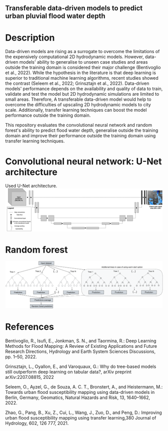 ## Transferable data-driven models to predict urban pluvial flood water depth

# Description

Data-driven models are rising as a surrogate to overcome the limitations of the expensively computational 2D hydrodynamic models. However, data-driven models' ability to generalise to unseen case studies and areas outside the training domain is considered their major challenge (Bentivoglio et al., 2022). While the hypothesis in the literature is that deep learning is superior to traditional machine learning algorithms, recent studies showed the contrast (Seleem et al., 2022; Grinsztajn et al., 2022). Data-driven models' performance depends on the availability and quality of data to train, validate and test the model but 2D hydrodynamic simulations are limited to small areas. Therefore, A transferable data-driven model would help to overcome the difficulties of upscaling 2D hydrodynamic models to city scale. Additionally, transfer learning techniques can boost the model performance outside the training domain.     

This repository evaluates the convolutional neural network and random forest's ability to predict flood water depth, generalise outside the training domain and improve their performance outside the training domain using transfer learning techniques.

# Convolutional neural network: U-Net architecture
Used U-Net architecture.  
![U_net_architecture_2](U_net_architecture_2.png)

# Random forest
![random](random.png)


# References

Bentivoglio, R., Isufi, E., Jonkman, S. N., and Taormina, R.: Deep Learning Methods for Flood Mapping: A Review of Existing Applications
and Future Research Directions, Hydrology and Earth System Sciences Discussions, pp. 1–50, 2022.

Grinsztajn, L., Oyallon, E., and Varoquaux, G.: Why do tree-based models still outperform deep learning on tabular data?, arXiv preprint
arXiv:2207.08815, 2022

Seleem, O., Ayzel, G., de Souza, A. C. T., Bronstert, A., and Heistermann, M.: Towards urban flood susceptibility mapping using data-driven
models in Berlin, Germany, Geomatics, Natural Hazards and Risk, 13, 1640–1662, 2022.

Zhao, G., Pang, B., Xu, Z., Cui, L., Wang, J., Zuo, D., and Peng, D.: Improving urban flood susceptibility mapping using transfer learning,380
Journal of Hydrology, 602, 126 777, 2021.
